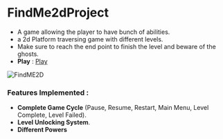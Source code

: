 # FindMe2dProject
- A game allowing the player to have bunch of abilities.
- a 2d Platform traversing game with different levels.
- Make sure to reach the end point to finish the level and beware of the ghosts.
- **Play** : [Play](https://play.unity.com/mg/other/webgl-builds-384555)

![FindME2D](https://github.com/Yashvardhan4197/FindMe2dProject/assets/99320683/d08cf8da-3f83-405d-bf60-fd222a8bbc62)

### Features Implemented : 
 - **Complete Game Cycle** (Pause, Resume, Restart, Main Menu, Level Complete, Level Failed).
 - **Level Unlocking System**.
 - **Different Powers**
